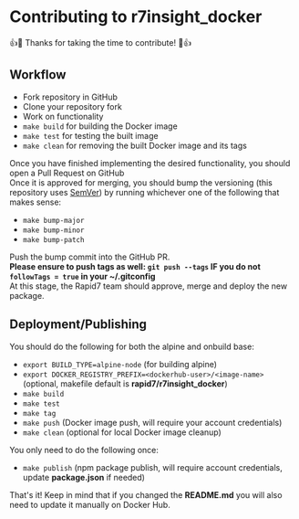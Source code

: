 # Contributing to r7insight_docker

:+1::tada: Thanks for taking the time to contribute! :tada::+1:

## Workflow

- Fork repository in GitHub
- Clone your repository fork
- Work on functionality
- `make build` for building the Docker image
- `make test` for testing the built image
- `make clean` for removing the built Docker image and its tags

Once you have finished implementing the desired functionality, you should open a Pull Request on GitHub  
Once it is approved for merging, you should bump the versioning (this repository uses [SemVer](https://semver.org/)) by running whichever one of the following that makes sense:
- `make bump-major`
- `make bump-minor`
- `make bump-patch`

Push the bump commit into the GitHub PR.  
**Please ensure to push tags as well: `git push --tags` IF you do not `followTags = true` in your ~/.gitconfig**  
At this stage, the Rapid7 team should approve, merge and deploy the new package.

## Deployment/Publishing

You should do the following for both the alpine and onbuild base:
- `export BUILD_TYPE=alpine-node` (for building alpine)
- `export DOCKER_REGISTRY_PREFIX=<dockerhub-user>/<image-name>` (optional, makefile default is **rapid7/r7insight_docker**)
- `make build`
- `make test`
- `make tag`
- `make push` (Docker image push, will require your account credentials)
- `make clean` (optional for local Docker image cleanup)

You only need to do the following once:
- `make publish` (npm package publish, will require account credentials, update **package.json** if needed)


That's it! Keep in mind that if you changed the **README.md** you will also need to update it manually on Docker Hub.  